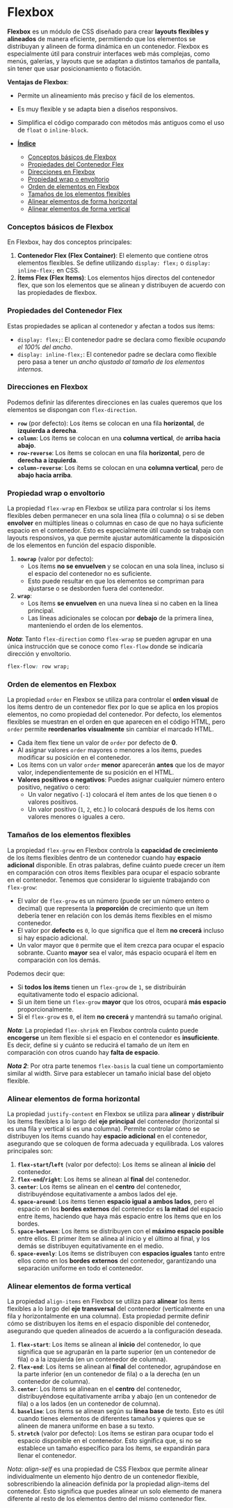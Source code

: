 # **Flexbox**

**Flexbox** es un módulo de CSS diseñado para crear **layouts flexibles y alineados** de manera eficiente, permitiendo que los elementos se distribuyan y alineen de forma dinámica en un contenedor. Flexbox es especialmente útil para construir interfaces web más complejas, como menús, galerías, y layouts que se adaptan a distintos tamaños de pantalla, sin tener que usar posicionamiento o flotación.

**Ventajas de Flexbox**:

- Permite un alineamiento más preciso y fácil de los elementos.
- Es muy flexible y se adapta bien a diseños responsivos.
- Simplifica el código comparado con métodos más antiguos como el uso de `float` o `inline-block`.

- [**Índice**](#flexbox)
  - [Conceptos básicos de Flexbox](#conceptos-básicos-de-flexbox)
  - [Propiedades del Contenedor Flex](#propiedades-del-contenedor-flex)
  - [Direcciones en Flexbox](#direcciones-en-flexbox)
  - [Propiedad wrap o envoltorio](#propiedad-wrap-o-envoltorio)
  - [Orden de elementos en Flexbox](#orden-de-elementos-en-flexbox)
  - [Tamaños de los elementos flexibles](#tamaños-de-los-elementos-flexibles)
  - [Alinear elementos de forma horizontal](#alinear-elementos-de-forma-horizontal)
  - [Alinear elementos de forma vertical](#alinear-elementos-de-forma-vertical)

### Conceptos básicos de Flexbox

En Flexbox, hay dos conceptos principales:

1. **Contenedor Flex (Flex Container)**: El elemento que contiene otros elementos flexibles. Se define utilizando `display: flex;` o `display: inline-flex;` en CSS.
2. **Ítems Flex (Flex Items)**: Los elementos hijos directos del contenedor flex, que son los elementos que se alinean y distribuyen de acuerdo con las propiedades de flexbox.

### Propiedades del Contenedor Flex

Estas propiedades se aplican al contenedor y afectan a todos sus ítems:

- `display: flex;`: El contenedor padre se declara como flexible *ocupando el 100% del ancho*.
- `display: inline-flex;`: El contenedor padre se declara como flexible pero pasa a tener un *ancho ajustado al tamaño de los elementos internos*.

### Direcciones en Flexbox

Podemos definir las diferentes direcciones en las cuales queremos que los elementos se dispongan con `flex-direction`.

- **`row`** (por defecto): Los ítems se colocan en una fila **horizontal**, de **izquierda a derecha**.
- **`column`**: Los ítems se colocan en una **columna vertical**, de **arriba hacia abajo**.
- **`row-reverse`**: Los ítems se colocan en una fila **horizontal**, pero de **derecha a izquierda**.
- **`column-reverse`**: Los ítems se colocan en una **columna vertical**, pero de **abajo hacia arriba**.

### Propiedad wrap o envoltorio

La propiedad `flex-wrap` en Flexbox se utiliza para controlar si los ítems flexibles deben permanecer en una sola línea (fila o columna) o si se deben **envolver** en múltiples líneas o columnas en caso de que no haya suficiente espacio en el contenedor. Esto es especialmente útil cuando se trabaja con layouts responsivos, ya que permite ajustar automáticamente la disposición de los elementos en función del espacio disponible.

1. **`nowrap`** (valor por defecto):
   - Los ítems **no se envuelven** y se colocan en una sola línea, incluso si el espacio del contenedor no es suficiente.
   - Esto puede resultar en que los elementos se compriman para ajustarse o se desborden fuera del contenedor.
2. **`wrap`**:
   - Los ítems **se envuelven** en una nueva línea si no caben en la línea principal.
   - Las líneas adicionales se colocan por **debajo** de la primera línea, manteniendo el orden de los elementos.

_**Nota**_: Tanto `flex-direction` como `flex-wrap` se pueden agrupar en una única instrucción que se conoce como `flex-flow` donde se indicaría dirección y envoltorio.

```css
flex-flow: row wrap;
```

### Orden de elementos en Flexbox

La propiedad `order` en Flexbox se utiliza para controlar el **orden visual** de los ítems dentro de un contenedor flex por lo que se aplica en los propios elementos, no como propiedad del contenedor. Por defecto, los elementos flexibles se muestran en el orden en que aparecen en el código HTML, pero `order` permite **reordenarlos visualmente** sin cambiar el marcado HTML.

- Cada ítem flex tiene un valor de `order` por defecto de **0**.
- Al asignar valores `order` mayores o menores a los ítems, puedes modificar su posición en el contenedor.
- Los ítems con un valor `order` **menor** aparecerán **antes** que los de mayor valor, independientemente de su posición en el HTML.
- **Valores positivos o negativos**: Puedes asignar cualquier número entero positivo, negativo o cero:
  - Un valor negativo (`-1`) colocará el ítem antes de los que tienen `0` o valores positivos.
  - Un valor positivo (`1`, `2`, etc.) lo colocará después de los ítems con valores menores o iguales a cero.

### Tamaños de los elementos flexibles

La propiedad `flex-grow` en Flexbox controla la **capacidad de crecimiento** de los ítems flexibles dentro de un contenedor cuando hay **espacio adicional** disponible. En otras palabras, define cuánto puede crecer un ítem en comparación con otros ítems flexibles para ocupar el espacio sobrante en el contenedor. Tenemos que considerar lo siguiente trabajando con `flex-grow`:

- El valor de `flex-grow` es un número (puede ser un número entero o decimal) que representa la **proporción** de crecimiento que un ítem debería tener en relación con los demás ítems flexibles en el mismo contenedor.
- El valor por **defecto** es `0`, lo que significa que el ítem **no crecerá** incluso si hay espacio adicional.
- Un valor mayor que `0` permite que el ítem crezca para ocupar el espacio sobrante. Cuanto **mayor** sea el valor, más espacio ocupará el ítem en comparación con los demás.

Podemos decir que:

- Si **todos los ítems** tienen un `flex-grow` de `1`, se distribuirán equitativamente todo el espacio adicional.
- Si un ítem tiene un `flex-grow` **mayor** que los otros, ocupará **más espacio** proporcionalmente.
- Si el `flex-grow` es `0`, el ítem **no crecerá** y mantendrá su tamaño original.

_**Nota**_: La propiedad `flex-shrink` en Flexbox controla cuánto puede **encogerse** un ítem flexible si el espacio en el contenedor es **insuficiente**. Es decir, define si y cuánto se reducirá el tamaño de un ítem en comparación con otros cuando hay **falta de espacio**.

_**Nota 2**_: Por otra parte tenemos `flex-basis` la cual tiene un comportamiento similar al width. Sirve para establecer un tamaño inicial base del objeto flexible.

### Alinear elementos de forma horizontal

La propiedad `justify-content` en Flexbox se utiliza para **alinear** y **distribuir** los ítems flexibles a lo largo del **eje principal** del contenedor (horizontal si es una fila y vertical si es una columna). Permite controlar cómo se distribuyen los ítems cuando hay **espacio adicional** en el contenedor, asegurando que se coloquen de forma adecuada y equilibrada. Los valores principales son:

1. **`flex-start`/`left`** (valor por defecto): Los ítems se alinean al **inicio** del contenedor.
2. **`flex-end`/`right`**: Los ítems se alinean al **final** del contenedor.
3. **`center`**: Los ítems se alinean en el **centro** del contenedor, distribuyéndose equitativamente a ambos lados del eje.
5. **`space-around`**: Los ítems tienen **espacio igual a ambos lados**, pero el espacio en los **bordes externos** del contenedor es **la mitad** del espacio entre ítems, haciendo que haya más espacio entre los ítems que en los bordes.
4. **`space-between`**: Los ítems se distribuyen con el **máximo espacio posible** entre ellos. El primer ítem se alinea al inicio y el último al final, y los demás se distribuyen equitativamente en el medio.
6. **`space-evenly`**: Los ítems se distribuyen con **espacios iguales** tanto entre ellos como en los **bordes externos** del contenedor, garantizando una separación uniforme en todo el contenedor.

### Alinear elementos de forma vertical

La propiedad `align-items` en Flexbox se utiliza para **alinear** los ítems flexibles a lo largo del **eje transversal** del contenedor (verticalmente en una fila y horizontalmente en una columna). Esta propiedad permite definir cómo se distribuyen los ítems en el espacio disponible del contenedor, asegurando que queden alineados de acuerdo a la configuración deseada.

1. **`flex-start`**: Los ítems se alinean al **inicio** del contenedor, lo que significa que se agruparán en la parte superior (en un contenedor de fila) o a la izquierda (en un contenedor de columna).
2. **`flex-end`**: Los ítems se alinean al **final** del contenedor, agrupándose en la parte inferior (en un contenedor de fila) o a la derecha (en un contenedor de columna).
3. **`center`**: Los ítems se alinean en el **centro** del contenedor, distribuyéndose equitativamente arriba y abajo (en un contenedor de fila) o a los lados (en un contenedor de columna).
4. **`baseline`**: Los ítems se alinean según su **línea base** de texto. Esto es útil cuando tienes elementos de diferentes tamaños y quieres que se alineen de manera uniforme en base a su texto.
5. **`stretch`** (valor por defecto): Los ítems se estiran para ocupar todo el espacio disponible en el contenedor. Esto significa que, si no se establece un tamaño específico para los ítems, se expandirán para llenar el contenedor.

_*Nota*_: *align-self* es una propiedad de CSS Flexbox que permite alinear individualmente un elemento hijo dentro de un contenedor flexible, sobrescribiendo la alineación definida por la propiedad align-items del contenedor. Esto significa que puedes alinear un solo elemento de manera diferente al resto de los elementos dentro del mismo contenedor flex.